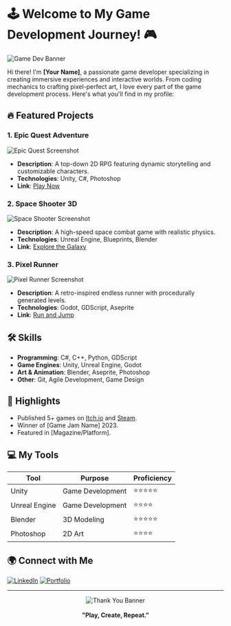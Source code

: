 # 🕹️ Welcome to My Game Development Journey! 🎮

![Game Dev Banner](https://via.placeholder.com/1200x400?text=Welcome+to+My+GitHub+Game+Dev+Portfolio)

Hi there! I'm **[Your Name]**, a passionate game developer specializing in creating immersive experiences and interactive worlds. From coding mechanics to crafting pixel-perfect art, I love every part of the game development process. Here's what you'll find in my profile:

## 🔥 Featured Projects

### 1. **Epic Quest Adventure**
![Epic Quest Screenshot](https://via.placeholder.com/400x200?text=Epic+Quest+Screenshot)
- **Description**: A top-down 2D RPG featuring dynamic storytelling and customizable characters.
- **Technologies**: Unity, C#, Photoshop
- **Link**: [Play Now](#)

### 2. **Space Shooter 3D**
![Space Shooter Screenshot](https://via.placeholder.com/400x200?text=Space+Shooter+Screenshot)
- **Description**: A high-speed space combat game with realistic physics.
- **Technologies**: Unreal Engine, Blueprints, Blender
- **Link**: [Explore the Galaxy](#)

### 3. **Pixel Runner**
![Pixel Runner Screenshot](https://via.placeholder.com/400x200?text=Pixel+Runner+Screenshot)
- **Description**: A retro-inspired endless runner with procedurally generated levels.
- **Technologies**: Godot, GDScript, Aseprite
- **Link**: [Run and Jump](#)

## 🛠️ Skills

- **Programming**: C#, C++, Python, GDScript
- **Game Engines**: Unity, Unreal Engine, Godot
- **Art & Animation**: Blender, Aseprite, Photoshop
- **Other**: Git, Agile Development, Game Design

## 🌟 Highlights

- Published 5+ games on [Itch.io](#) and [Steam](#).
- Winner of [Game Jam Name] 2023.
- Featured in [Magazine/Platform].

## 💻 My Tools

| Tool            | Purpose                | Proficiency |
|-----------------|------------------------|-------------|
| Unity           | Game Development       | ⭐⭐⭐⭐⭐      |
| Unreal Engine   | Game Development       | ⭐⭐⭐⭐       |
| Blender         | 3D Modeling            | ⭐⭐⭐⭐⭐      |
| Photoshop       | 2D Art                 | ⭐⭐⭐⭐       |

## 🌍 Connect with Me

[![LinkedIn](https://img.shields.io/badge/LinkedIn-Profile-blue)](https://www.linkedin.com/in/%C4%91inh-ho%C3%A0ng-anh-19b5aa265/)
[![Portfolio](https://img.shields.io/badge/Portfolio-Website-green)](https://website6337847.nicepage.io/)

---

<div align="center">
  <img src="https://via.placeholder.com/600x200?text=Thank+you+for+visiting!" alt="Thank You Banner">
  <br><br>
  <b>"Play, Create, Repeat."</b>
</div>
